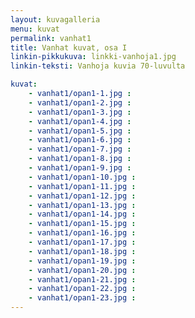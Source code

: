 ```yaml
---
layout: kuvagalleria
menu: kuvat
permalink: vanhat1
title: Vanhat kuvat, osa I
linkin-pikkukuva: linkki-vanhoja1.jpg
linkin-teksti: Vanhoja kuvia 70-luvulta

kuvat:
    - vanhat1/opan1-1.jpg : 
    - vanhat1/opan1-2.jpg : 
    - vanhat1/opan1-3.jpg : 
    - vanhat1/opan1-4.jpg : 
    - vanhat1/opan1-5.jpg : 
    - vanhat1/opan1-6.jpg : 
    - vanhat1/opan1-7.jpg : 
    - vanhat1/opan1-8.jpg : 
    - vanhat1/opan1-9.jpg : 
    - vanhat1/opan1-10.jpg : 
    - vanhat1/opan1-11.jpg : 
    - vanhat1/opan1-12.jpg : 
    - vanhat1/opan1-13.jpg : 
    - vanhat1/opan1-14.jpg : 
    - vanhat1/opan1-15.jpg : 
    - vanhat1/opan1-16.jpg : 
    - vanhat1/opan1-17.jpg : 
    - vanhat1/opan1-18.jpg : 
    - vanhat1/opan1-19.jpg : 
    - vanhat1/opan1-20.jpg : 
    - vanhat1/opan1-21.jpg : 
    - vanhat1/opan1-22.jpg : 
    - vanhat1/opan1-23.jpg :
---
```

